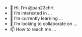 - 👋 Hi, I’m @pan23chrt
- 👀 I’m interested in ...
- 🌱 I’m currently learning ...
- 💞️ I’m looking to collaborate on ...
- 📫 How to reach me ...

<!---
pan23chrt/pan23chrt is a ✨ special ✨ repository because its `README.md` (this file) appears on your GitHub profile.
You can click the Preview link to take a look at your changes.
--->
